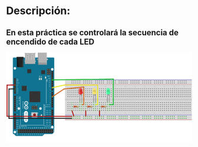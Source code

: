 # Descripción:
## En esta práctica se controlará la secuencia de encendido de cada LED
![Practica I3](https://github.com/RETBOT/Practicas-Sistemas-programables/blob/master/Unidad%201/Practica_Inicio3_SecuenciaLEDs/Practica_Inicio3_SecuenciaLEDs.png)

